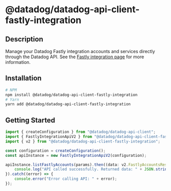 # @datadog/datadog-api-client-fastly-integration

## Description

Manage your Datadog Fastly integration accounts and services directly through the Datadog API. See the [Fastly integration page](https://docs.datadoghq.com/integrations/fastly/) for more information.

## Installation

```sh
# NPM
npm install @datadog/datadog-api-client-fastly-integration
# Yarn
yarn add @datadog/datadog-api-client-fastly-integration
```

## Getting Started
```ts
import { createConfiguration } from "@datadog/datadog-api-client";
import { FastlyIntegrationApiV2 } from "@datadog/datadog-api-client-fastly-integration";
import { v2 } from "@datadog/datadog-api-client-fastly-integration";

const configuration = createConfiguration();
const apiInstance = new FastlyIntegrationApiV2(configuration);

apiInstance.listFastlyAccounts(params).then((data: v2.FastlyAccountsResponse) => {
    console.log("API called successfully. Returned data: " + JSON.stringify(data));
}).catch((error) => {
    console.error("Error calling API: " + error);
});
```